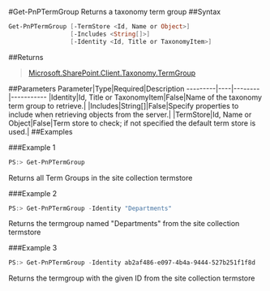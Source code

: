 #Get-PnPTermGroup
Returns a taxonomy term group
##Syntax
```powershell
Get-PnPTermGroup [-TermStore <Id, Name or Object>]
                 [-Includes <String[]>]
                 [-Identity <Id, Title or TaxonomyItem>]
```


##Returns
>[Microsoft.SharePoint.Client.Taxonomy.TermGroup](https://msdn.microsoft.com/en-us/library/microsoft.sharepoint.client.taxonomy.termgroup.aspx)

##Parameters
Parameter|Type|Required|Description
---------|----|--------|-----------
|Identity|Id, Title or TaxonomyItem|False|Name of the taxonomy term group to retrieve.|
|Includes|String[]|False|Specify properties to include when retrieving objects from the server.|
|TermStore|Id, Name or Object|False|Term store to check; if not specified the default term store is used.|
##Examples

###Example 1
```powershell
PS:> Get-PnPTermGroup
```
Returns all Term Groups in the site collection termstore

###Example 2
```powershell
PS:> Get-PnPTermGroup -Identity "Departments"
```
Returns the termgroup named "Departments" from the site collection termstore

###Example 3
```powershell
PS:> Get-PnPTermGroup -Identity ab2af486-e097-4b4a-9444-527b251f1f8d
```
Returns the termgroup with the given ID from the site collection termstore
